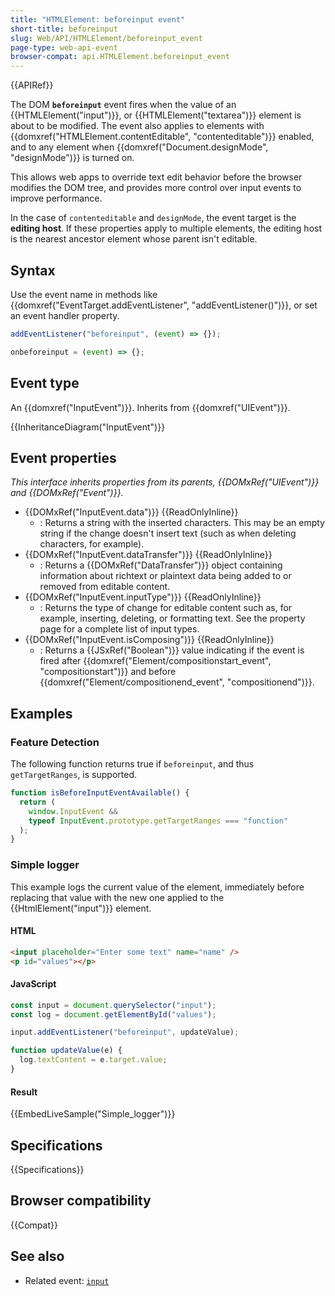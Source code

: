 ```yaml
---
title: "HTMLElement: beforeinput event"
short-title: beforeinput
slug: Web/API/HTMLElement/beforeinput_event
page-type: web-api-event
browser-compat: api.HTMLElement.beforeinput_event
---
```


{{APIRef}}

The DOM **`beforeinput`** event fires when the value of an {{HTMLElement("input")}}, or {{HTMLElement("textarea")}} element is about to be modified. The event also applies to elements with {{domxref("HTMLElement.contentEditable", "contenteditable")}} enabled, and to any element when {{domxref("Document.designMode", "designMode")}} is turned on.

This allows web apps to override text edit behavior before the browser modifies the DOM tree, and provides more control over input events to improve performance.

In the case of `contenteditable` and `designMode`, the event target is the **editing host**. If these properties apply to multiple elements, the editing host is the nearest ancestor element whose parent isn't editable.

## Syntax

Use the event name in methods like {{domxref("EventTarget.addEventListener", "addEventListener()")}}, or set an event handler property.

```js
addEventListener("beforeinput", (event) => {});

onbeforeinput = (event) => {};
```

## Event type

An {{domxref("InputEvent")}}. Inherits from {{domxref("UIEvent")}}.

{{InheritanceDiagram("InputEvent")}}

## Event properties

_This interface inherits properties from its parents, {{DOMxRef("UIEvent")}} and {{DOMxRef("Event")}}._

- {{DOMxRef("InputEvent.data")}} {{ReadOnlyInline}}
  - : Returns a string with the inserted characters. This may be an empty string if the change doesn't insert text (such as when deleting characters, for example).
- {{DOMxRef("InputEvent.dataTransfer")}} {{ReadOnlyInline}}
  - : Returns a {{DOMxRef("DataTransfer")}} object containing information about richtext or plaintext data being added to or removed from editable content.
- {{DOMxRef("InputEvent.inputType")}} {{ReadOnlyInline}}
  - : Returns the type of change for editable content such as, for example, inserting, deleting, or formatting text. See the property page for a complete list of input types.
- {{DOMxRef("InputEvent.isComposing")}} {{ReadOnlyInline}}
  - : Returns a {{JSxRef("Boolean")}} value indicating if the event is fired after {{domxref("Element/compositionstart_event", "compositionstart")}} and before {{domxref("Element/compositionend_event", "compositionend")}}.

## Examples

### Feature Detection

The following function returns true if `beforeinput`, and thus `getTargetRanges`, is supported.

```js
function isBeforeInputEventAvailable() {
  return (
    window.InputEvent &&
    typeof InputEvent.prototype.getTargetRanges === "function"
  );
}
```

### Simple logger

This example logs the current value of the element, immediately before replacing that value with the new one applied to the {{HtmlElement("input")}} element.

#### HTML

```html
<input placeholder="Enter some text" name="name" />
<p id="values"></p>
```

#### JavaScript

```js
const input = document.querySelector("input");
const log = document.getElementById("values");

input.addEventListener("beforeinput", updateValue);

function updateValue(e) {
  log.textContent = e.target.value;
}
```

#### Result

{{EmbedLiveSample("Simple_logger")}}

## Specifications

{{Specifications}}

## Browser compatibility

{{Compat}}

## See also

- Related event: [`input`](/en-US/docs/Web/API/HTMLElement/input_event)
